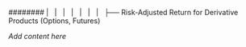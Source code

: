 ######## |   |   |   |   |   |   |   ├── Risk-Adjusted Return for Derivative Products (Options, Futures)

*Add content here*